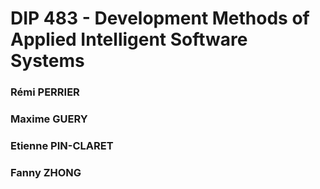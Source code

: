 # DIP 483 - Development Methods of Applied Intelligent Software Systems

### Rémi PERRIER
### Maxime GUERY
### Etienne PIN-CLARET
### Fanny ZHONG
